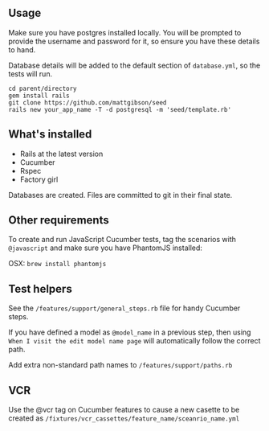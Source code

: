 ## Usage

Make sure you have postgres installed locally. You will be prompted to provide
the username and password for it, so ensure you have these details to hand.

Database details will be added to the default section of `database.yml`, so
the tests will run.

```
cd parent/directory
gem install rails
git clone https://github.com/mattgibson/seed
rails new your_app_name -T -d postgresql -m 'seed/template.rb'
```

## What's installed

* Rails at the latest version
* Cucumber
* Rspec
* Factory girl

Databases are created. Files are committed to git in their final state.

## Other requirements

To create and run JavaScript Cucumber tests, tag the scenarios with 
`@javascript` and make sure you have PhantomJS installed:

OSX: `brew install phantomjs`

## Test helpers

See the `/features/support/general_steps.rb` file for handy Cucumber steps.

If you have defined a model as `@model_name` in a previous step, then using
`When I visit the edit model name page` will automatically follow the correct 
path.

Add extra non-standard path names to `/features/support/paths.rb`

## VCR 

Use the @vcr tag on Cucumber features to cause a new casette to be created
as `/fixtures/vcr_cassettes/feature_name/sceanrio_name.yml`
